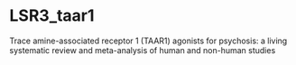 # LSR3_taar1
Trace amine-associated receptor 1 (TAAR1) agonists for psychosis: a living systematic review and meta-analysis of human and non-human studies
